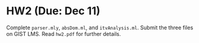# HW2 (Due: Dec 11)
Complete ``parser.mly``, ``absDom.ml``, and ``itvAnalysis.ml``. Submit the three files on GIST LMS.
Read ``hw2.pdf`` for further details.
